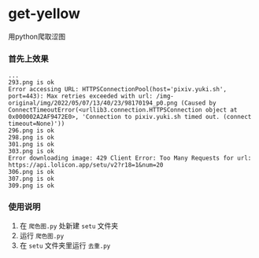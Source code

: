 # get-yellow
用python爬取涩图

### 首先上效果
```
...
293.png is ok
Error accessing URL: HTTPSConnectionPool(host='pixiv.yuki.sh', port=443): Max retries exceeded with url: /img-original/img/2022/05/07/13/40/23/98170194_p0.png (Caused by ConnectTimeoutError(<urllib3.connection.HTTPSConnection object at 0x000002A2AF9472E0>, 'Connection to pixiv.yuki.sh timed out. (connect timeout=None)'))
296.png is ok
298.png is ok
301.png is ok
303.png is ok
Error downloading image: 429 Client Error: Too Many Requests for url: https://api.lolicon.app/setu/v2?r18=1&num=20
306.png is ok
307.png is ok
309.png is ok
```

### 使用说明
1. 在 `爬色图.py` 处新建 `setu` 文件夹
2. 运行 `爬色图.py`
3. 在 `setu` 文件夹里运行 `去重.py`
